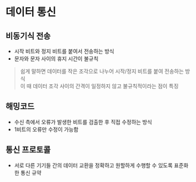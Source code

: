 # 데이터 통신
## 비동기식 전송
* 시작 비트와 정지 비트를 붙여서 전송하는 방식
* 문자와 문자 사이의 휴지 시간이 불규칙
> 쉽게 말하면 데이터를 작은 조각으로 나누어 시작/정지 비트를 붙여 전송하는 방식<br>
> 이 때 데이터 조각 사이의 간격이 일정하지 않고 불규칙적이라는 점이 특징

## 해밍코드
* 수신 측에서 오류가 발생한 비트를 검출한 후 직접 수정하는 방식
* 1비트의 오류만 수정이 가능함

## 통신 프로토콜
* 서로 다른 기기들 간의 데이터 교환을 정확하고 원할하게 수행할 수 있도록 표준화한 통신 규약
